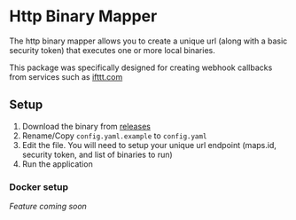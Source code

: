 # Http Binary Mapper

The http binary mapper allows you to create a unique url (along with a basic security token) that executes one or more local binaries.

This package was specifically designed for creating webhook callbacks from services such as [ifttt.com](https://ifttt.com/)

## Setup

1. Download the binary from [releases](https://github.com/benrowe/http-binary-mapper/releases)
2. Rename/Copy `config.yaml.example` to `config.yaml`
3. Edit the file. You will need to setup your unique url endpoint (maps.id, security token, and list of binaries to run)
4. Run the application

### Docker setup

_Feature coming soon_



